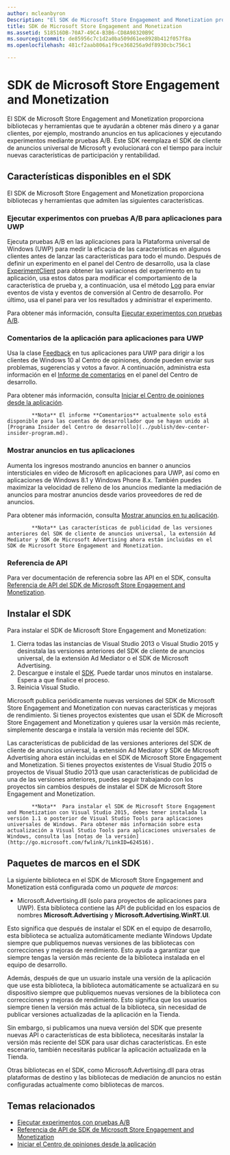 ```yaml
---
author: mcleanbyron
Description: "El SDK de Microsoft Store Engagement and Monetization proporciona bibliotecas y herramientas que puedes usar para agregar características a las aplicaciones que te ayudarán a obtener más dinero y a ganar clientes."
title: SDK de Microsoft Store Engagement and Monetization
ms.assetid: 518516DB-70A7-49C4-B3B6-CD8A98320B9C
ms.sourcegitcommit: de85956c7c1d2a0ba509d61ee8928b412f057f8a
ms.openlocfilehash: 481cf2aab806a1f9ce368256a9df8930cbc756c1

---
```


# SDK de Microsoft Store Engagement and Monetization

El SDK de Microsoft Store Engagement and Monetization proporciona bibliotecas y herramientas que te ayudarán a obtener más dinero y a ganar clientes, por ejemplo, mostrando anuncios en tus aplicaciones y ejecutando experimentos mediante pruebas A/B. Este SDK reemplaza el SDK de cliente de anuncios universal de Microsoft y evolucionará con el tiempo para incluir nuevas características de participación y rentabilidad.


## Características disponibles en el SDK

El SDK de Microsoft Store Engagement and Monetization proporciona bibliotecas y herramientas que admiten las siguientes características.

### Ejecutar experimentos con pruebas A/B para aplicaciones para UWP

Ejecuta pruebas A/B en las aplicaciones para la Plataforma universal de Windows (UWP) para medir la eficacia de las características en algunos clientes antes de lanzar las características para todo el mundo. Después de definir un experimento en el panel del Centro de desarrollo, usa la clase [ExperimentClient](https://msdn.microsoft.com/library/windows/apps/microsoft.services.store.engagement.experimentclient.aspx) para obtener las variaciones del experimento en tu aplicación, usa estos datos para modificar el comportamiento de la característica de prueba y, a continuación, usa el método [Log](https://msdn.microsoft.com/library/windows/apps/microsoft.services.store.engagement.storeservicescustomevents.log.aspx) para enviar eventos de vista y eventos de conversión al Centro de desarrollo. Por último, usa el panel para ver los resultados y administrar el experimento.

Para obtener más información, consulta [Ejecutar experimentos con pruebas A/B](run-app-experiments-with-a-b-testing.md).

### Comentarios de la aplicación para aplicaciones para UWP

Usa la clase [Feedback](https://msdn.microsoft.com/library/windows/apps/microsoft.services.store.engagement.feedback.aspx) en tus aplicaciones para UWP para dirigir a los clientes de Windows 10 al Centro de opiniones, donde pueden enviar sus problemas, sugerencias y votos a favor. A continuación, administra esta información en el [Informe de comentarios](../publish/feedback-report.md) en el panel del Centro de desarrollo.

Para obtener más información, consulta [Iniciar el Centro de opiniones desde la aplicación](launch-feedback-hub-from-your-app.md).

>
            **Nota** El informe **Comentarios** actualmente solo está disponible para las cuentas de desarrollador que se hayan unido al [Programa Insider del Centro de desarrollo](../publish/dev-center-insider-program.md).

### Mostrar anuncios en tus aplicaciones

Aumenta los ingresos mostrando anuncios en banner o anuncios intersticiales en vídeo de Microsoft en aplicaciones para UWP, así como en aplicaciones de Windows 8.1 y Windows Phone 8.x. También puedes maximizar la velocidad de relleno de los anuncios mediante la mediación de anuncios para mostrar anuncios desde varios proveedores de red de anuncios.

Para obtener más información, consulta [Mostrar anuncios en tu aplicación](display-ads-in-your-app.md).

>
            **Nota** Las características de publicidad de las versiones anteriores del SDK de cliente de anuncios universal, la extensión Ad Mediator y SDK de Microsoft Advertising ahora están incluidas en el SDK de Microsoft Store Engagement and Monetization.

### Referencia de API

Para ver documentación de referencia sobre las API en el SDK, consulta [Referencia de API del SDK de Microsoft Store Engagement and Monetization](https://msdn.microsoft.com/library/windows/apps/mt691886.aspx).

## Instalar el SDK

Para instalar el SDK de Microsoft Store Engagement and Monetization:

1.  Cierra todas las instancias de Visual Studio 2013 o Visual Studio 2015 y desinstala las versiones anteriores del SDK de cliente de anuncios universal, de la extensión Ad Mediator o el SDK de Microsoft Advertising.
2.  Descargue e instale el [SDK](http://aka.ms/store-em-sdk). Puede tardar unos minutos en instalarse. Espera a que finalice el proceso.
3.  Reinicia Visual Studio.

Microsoft publica periódicamente nuevas versiones del SDK de Microsoft Store Engagement and Monetization con nuevas características y mejoras de rendimiento. Si tienes proyectos existentes que usan el SDK de Microsoft Store Engagement and Monetization y quieres usar la versión más reciente, simplemente descarga e instala la versión más reciente del SDK.

Las características de publicidad de las versiones anteriores del SDK de cliente de anuncios universal, la extensión Ad Mediator y SDK de Microsoft Advertising ahora están incluidas en el SDK de Microsoft Store Engagement and Monetization. Si tienes proyectos existentes de Visual Studio 2015 o proyectos de Visual Studio 2013 que usan características de publicidad de una de las versiones anteriores, puedes seguir trabajando con los proyectos sin cambios después de instalar el SDK de Microsoft Store Engagement and Monetization.

>
            **Nota**  Para instalar el SDK de Microsoft Store Engagement and Monetization con Visual Studio 2015, debes tener instalada la versión 1.1 o posterior de Visual Studio Tools para aplicaciones universales de Windows. Para obtener más información sobre esta actualización a Visual Studio Tools para aplicaciones universales de Windows, consulta las [notas de la versión](http://go.microsoft.com/fwlink/?LinkID=624516).

## Paquetes de marcos en el SDK

La siguiente biblioteca en el SDK de Microsoft Store Engagement and Monetization está configurada como un *paquete de marcos*:

* Microsoft.Advertising.dll (solo para proyectos de aplicaciones para UWP). Esta biblioteca contiene las API de publicidad en los espacios de nombres **Microsoft.Advertising** y **Microsoft.Advertising.WinRT.UI**.

Esto significa que después de instalar el SDK en el equipo de desarrollo, esta biblioteca se actualiza automáticamente mediante Windows Update siempre que publiquemos nuevas versiones de las bibliotecas con correcciones y mejoras de rendimiento. Esto ayuda a garantizar que siempre tengas la versión más reciente de la biblioteca instalada en el equipo de desarrollo.

Además, después de que un usuario instale una versión de la aplicación que use esta biblioteca, la biblioteca automáticamente se actualizará en su dispositivo siempre que publiquemos nuevas versiones de la biblioteca con correcciones y mejoras de rendimiento. Esto significa que los usuarios siempre tienen la versión más actual de la biblioteca, sin necesidad de publicar versiones actualizadas de la aplicación en la Tienda.

Sin embargo, si publicamos una nueva versión del SDK que presente nuevas API o características de esta biblioteca, necesitarás instalar la versión más reciente del SDK para usar dichas características. En este escenario, también necesitarás publicar la aplicación actualizada en la Tienda.

Otras bibliotecas en el SDK, como Microsoft.Advertising.dll para otras plataformas de destino y las bibliotecas de mediación de anuncios no están configuradas actualmente como bibliotecas de marcos.

## Temas relacionados

* [Ejecutar experimentos con pruebas A/B](run-app-experiments-with-a-b-testing.md)
* [Referencia de API de SDK de Microsoft Store Engagement and Monetization](https://msdn.microsoft.com/library/windows/apps/mt691886.aspx)
* [Iniciar el Centro de opiniones desde la aplicación](launch-feedback-hub-from-your-app.md)



<!--HONumber=Jun16_HO4-->


